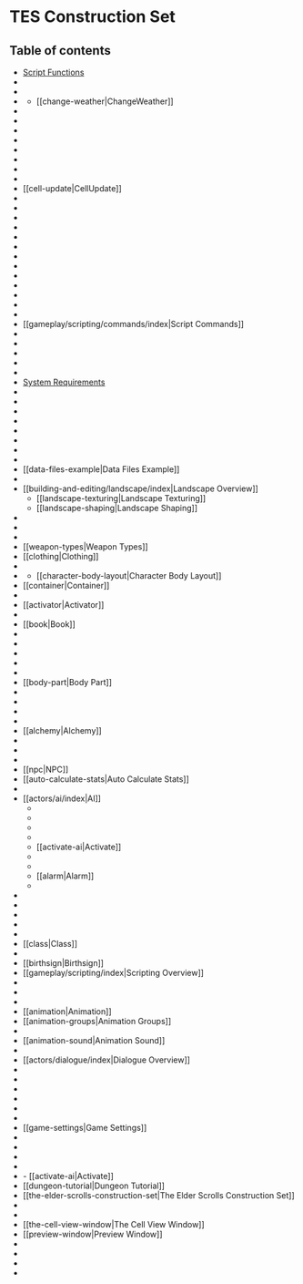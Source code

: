 # TES Construction Set

## Table of contents

- [Script Functions](<ScriptFunctions.md>)
- [](<MoonPhases.md>)
- [](<InventoryScripts.md>)
- [](<PlaceAtPC.md>)
	- [[change-weather|ChangeWeather]]
- [](<ModRegion.md>)
- [](<GetCurrentPackage.md>)
- [](<StatScriptFunctions.md>)
- [](<ScriptRunning.md>)
- [](<StartScript.md>)
- [](<StopScript.md>)
- [](<Position.md>)
- [](<PositionCell.md>)
- [[cell-update|CellUpdate]]
- [](<GetPos.md>)
- [](<GetAngle.md>)
- [](<GetStartingPos.md>)
- [](<GetStartingAngle.md>)
- [](<GetSecondsPassed.md>)
- [](<PlayGroup.md>)
- [](<LoopGroup.md>)
- [](<SkipAnim.md>)
- [](<Move.md>)
- [](<Rotate.md>)
- [](<RotateWorld.md>)
- [](<MoveWorld.md>)
- [](<GetPlayerDistance.md>)
- [[gameplay/scripting/commands/index|Script Commands]]
- [](<UsingVariablesinFunctions.md>)
- [](<DeclaringVariables.md>)
- [](begin.md)
- [](<End.md>)
- [](<ObjectReferencing.md>)
- [System Requirements](<SystemRequirements.md>)
- [](<Preferences.md>)
- [](building-and-editing/world/index.md)
- [](<NamingCells.md>)
- [](<ExteriorCell.md>)
- [](<InteriorCell.md>)
- [](<RegionS.md>)
- [](<WorldTesting.md>)
- [](<DataFiles.md>)
- [[data-files-example|Data Files Example]]
- [](<DataFilesWindow.md>)
- [[building-and-editing/landscape/index|Landscape Overview]]
	- [[landscape-texturing|Landscape Texturing]]
	- [[landscape-shaping|Landscape Shaping]]
- [](object-overview.md)
- [](<Static.md>)
- [](<Weapon.md>)
- [[weapon-types|Weapon Types]]
- [[clothing|Clothing]]
- [](clothing.md)
- [](<COZM8M.md>)
	- [[character-body-layout|Character Body Layout]]
- [[container|Container]]
- [](<ObjectReference.md>)
- [[activator|Activator]]
- [](<Door.md>)
- [[book|Book]]
- [](<Ingredient.md>)
- [](apparatus.md)
- [](<Lockpick.md>)
- [](<Probe.md>)
- [](<MiscItem.md>)
- [[body-part|Body Part]]
- [](<Light.md>)
- [](<WaterLayer.md>)
- [](<RepairItem.md>)
- [](<Spellmaking.md>)
- [[alchemy|Alchemy]]
- [](<LeveledItem.md>)
- [](<Enchanting.md>)
- [](<Ownership.md>)
- [[npc|NPC]]
- [[auto-calculate-stats|Auto Calculate Stats]]
- [](<Disposition.md>)
- [[actors/ai/index|AI]]
	- [](<Wander.md>)
	- [](<Travel.md>)
	- [](<Follow.md>)
	- [](<Escort.md>)
	- [[activate-ai|Activate]]
	- [](<Fight.md>)
	- [](<Flee.md>)
	- [[alarm|Alarm]]
	- [](<Hello.md>)
- [](<InfiniteInventoryItems.md>)
- [](<Creature.md>)
- [](<LeveledCreature.md>)
- [](<Factions.md>)
- [](<Race.md>)
- [[class|Class]]
- [](<Skills.md>)
- [[birthsign|Birthsign]]
- [[gameplay/scripting/index|Scripting Overview]]
- [](<GlobalScripts.md>)
- [](<StartScripts.md>)
- [](<SampleScript.md>)
- [[animation|Animation]]
- [[animation-groups|Animation Groups]]
- [](base-character-animation.md)
- [[animation-sound|Animation Sound]]
- [](<Magic.md>)
- [[actors/dialogue/index|Dialogue Overview]]
- [](<QuestTitle.md>)
- [](<TextDefines.md>)
- [](<DialogueVariables.md>)
- [](<DialogueFunctions.md>)
- [](<FriendHit.md>)
- [](<J4POAA.md>)
- [[game-settings|Game Settings]]
- [](<MessageBox.md>)
- [](<Random.md>)
- [](<MenuMode.md>)
- [](<UsedOnMe.md>)
- [](<OnActivate.md>)
			- [[activate-ai|Activate]]
- [[dungeon-tutorial|Dungeon Tutorial]]
- [[the-elder-scrolls-construction-set|The Elder Scrolls Construction Set]]
- [](<ObjectWindow.md>)
- [](<RenderWindow.md>)
- [[the-cell-view-window|The Cell View Window]]
- [[preview-window|Preview Window]]
- [](<GetEffect.md>)
- [](<RemoveEffects.md>)
- [](<MagicEffectList.md>)
- [](<PCRace.md>)
